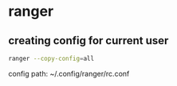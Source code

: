 # ranger

## creating config for current user

```bash
ranger --copy-config=all
```

config path:
~/.config/ranger/rc.conf



